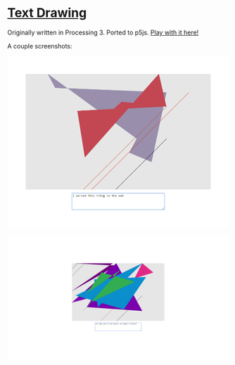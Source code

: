 # [Text Drawing](https://koryschneider.github.io/textdrawing/)

Originally written in Processing 3. Ported to p5js. [Play with it
here!](https://koryschneider.github.io/textdrawing/)

A couple screenshots:

![screenshot](screens/screen.png)

![screen2](screens/screen2.png)

